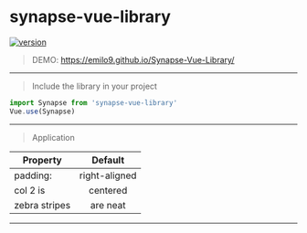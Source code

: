 # synapse-vue-library
[![version](https://img.shields.io/badge/version-1.1.0-yellow.svg)](https://semver.org)
> DEMO: https://emilo9.github.io/Synapse-Vue-Library/
***
> Include the library in your project
```javascript
import Synapse from 'synapse-vue-library'
Vue.use(Synapse)
```
***
> Application

|Property       |Default        |
| ------------- |:-------------:|
| padding:      | right-aligned |
| col 2 is      | centered      |
| zebra stripes | are neat      |
***

